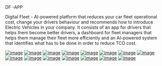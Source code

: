 DF -APP


Digital Fleet - AI-powered platform that reduces your car fleet operational cost, change your drivers behaviour and recommends how to introduce Electric Vehicles in your company.
It consists of an app for drivers that helps them become better drivers, a dashboard for fleet managers that helps them manage their fleet more efficiently and an AI-powered system that identifies what has to be done in order to reduce TCO cost.


[![image](https://www.linkpicture.com/q/Screenshot_2020-12-21-10-53-54-42_90b2fc0589cbdd154b19e45558272903.jpg)](https://www.linkpicture.com/view.php?img=LPic5fe072b3ebf171751477143)
[![image](https://www.linkpicture.com/q/Screenshot_2020-12-21-10-54-05-27_90b2fc0589cbdd154b19e45558272903.jpg)](https://www.linkpicture.com/view.php?img=LPic5fe072b3ebf171751477143)
[![image](https://www.linkpicture.com/q/Screenshot_2020-12-21-10-54-10-73_90b2fc0589cbdd154b19e45558272903.jpg)](https://www.linkpicture.com/view.php?img=LPic5fe072b3ebf171751477143)
[![image](https://www.linkpicture.com/q/Screenshot_2020-12-21-10-54-15-49_90b2fc0589cbdd154b19e45558272903.jpg)](https://www.linkpicture.com/view.php?img=LPic5fe072b3ebf171751477143)
[![image](https://www.linkpicture.com/q/Screenshot_2020-12-21-10-54-28-10_90b2fc0589cbdd154b19e45558272903.jpg)](https://www.linkpicture.com/view.php?img=LPic5fe072b3ebf171751477143)
[![image](https://www.linkpicture.com/q/Screenshot_2020-12-21-10-54-38-33_90b2fc0589cbdd154b19e45558272903.jpg)](https://www.linkpicture.com/view.php?img=LPic5fe072b3ebf171751477143)
[![image](https://www.linkpicture.com/q/Screenshot_2020-12-21-10-54-48-97_90b2fc0589cbdd154b19e45558272903.jpg)](https://www.linkpicture.com/view.php?img=LPic5fe072b3ebf171751477143)
[![image](https://www.linkpicture.com/q/Screenshot_2020-12-21-10-54-54-59_90b2fc0589cbdd154b19e45558272903.jpg)](https://www.linkpicture.com/view.php?img=LPic5fe072b3ebf171751477143)
[![image](https://www.linkpicture.com/q/Screenshot_2020-12-21-10-55-06-07_90b2fc0589cbdd154b19e45558272903.jpg)](https://www.linkpicture.com/view.php?img=LPic5fe072b3ebf171751477143)
[![image](https://www.linkpicture.com/q/Screenshot_2020-12-21-10-55-15-51_90b2fc0589cbdd154b19e45558272903.jpg)](https://www.linkpicture.com/view.php?img=LPic5fe072b3ebf171751477143)
[![image](https://www.linkpicture.com/q/Screenshot_2020-12-21-10-55-23-58_90b2fc0589cbdd154b19e45558272903.jpg)](https://www.linkpicture.com/view.php?img=LPic5fe072b3ebf171751477143)
[![image](https://www.linkpicture.com/q/Screenshot_2020-12-21-10-55-30-66_90b2fc0589cbdd154b19e45558272903.jpg)](https://www.linkpicture.com/view.php?img=LPic5fe072b3ebf171751477143)
[![image](https://www.linkpicture.com/q/Screenshot_2020-12-21-10-55-37-13_90b2fc0589cbdd154b19e45558272903.jpg)](https://www.linkpicture.com/view.php?img=LPic5fe072b3ebf171751477143)
[![image](https://www.linkpicture.com/q/Screenshot_2020-12-21-10-55-42-57_90b2fc0589cbdd154b19e45558272903.jpg)](https://www.linkpicture.com/view.php?img=LPic5fe072b3ebf171751477143)
[![image](https://www.linkpicture.com/q/Screenshot_2020-12-21-10-55-45-29_90b2fc0589cbdd154b19e45558272903.jpg)](https://www.linkpicture.com/view.php?img=LPic5fe072b3ebf171751477143)
